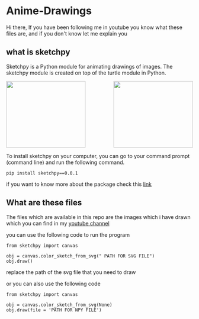 # Anime-Drawings

Hi there, If you have been following me in youtube you know what these files are, and if you don't know let me explain you

## what is sketchpy

Sketchpy is a Python module for animating drawings of images. The sketchpy module is created on top of the turtle module in Python.

<div align = 'center' style = "display: flex; justify-content: space-between;"> 
<img src = "https://user-images.githubusercontent.com/80098044/154793329-e8ec9635-b49e-4898-8a3e-6462645d6c8c.gif" height = 180 width = 214>
<img src = "https://user-images.githubusercontent.com/80098044/154793382-6d012c24-adbf-4c5a-bd51-b5095a34e9fe.gif" height = 180 width = 214>
</div>

To install sketchpy on your computer, you can go to your command prompt (command line) and run the following command.

```pip install sketchpy==0.0.1```

if you want to know more about the package check this [link](https://github.com/MRMYSTERY003/sketchpy)

## What are these files

The files which are available in this repo are the images which i have drawn which you can find in my [youtube channel](https://www.youtube.com/c/codehub03)

you can use the following code to run the program

```
from sketchpy import canvas

obj = canvas.color_sketch_from_svg(" PATH FOR SVG FILE")
obj.draw()
```

replace the path of the svg file that you need to draw

or you can also use the following code 

```
from sketchpy import canvas

obj = canvas.color_sketch_from_svg(None)
obj.draw(file = 'PATH FOR NPY FILE')
```

